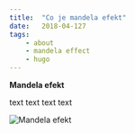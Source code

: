 ```yaml
---
title:  "Co je mandela efekt"
date:   2018-04-127
tags: 
    - about
    - mandela effect
    - hugo
---
```

**Mandela efekt**

<!--more-->

text text text text

![Mandela efekt](https://cdn-images-1.medium.com/max/1050/1*auzF3MY57ThnwWKJM9rrOg.jpeg)
